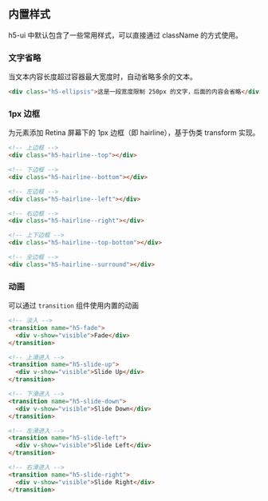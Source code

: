 ## 内置样式
h5-ui 中默认包含了一些常用样式，可以直接通过 className 的方式使用。

### 文字省略
当文本内容长度超过容器最大宽度时，自动省略多余的文本。

```html
<div class="h5-ellipsis">这是一段宽度限制 250px 的文字，后面的内容会省略</div>
```

### 1px 边框
为元素添加 Retina 屏幕下的 1px 边框（即 hairline），基于伪类 transform 实现。

```html
<!-- 上边框 -->
<div class="h5-hairline--top"></div>

<!-- 下边框 -->
<div class="h5-hairline--bottom"></div>

<!-- 左边框 -->
<div class="h5-hairline--left"></div>

<!-- 右边框 -->
<div class="h5-hairline--right"></div>

<!-- 上下边框 -->
<div class="h5-hairline--top-bottom"></div>

<!-- 全边框 -->
<div class="h5-hairline--surround"></div>
```

### 动画
可以通过 `transition` 组件使用内置的动画

```html
<!-- 淡入 -->
<transition name="h5-fade">
  <div v-show="visible">Fade</div>
</transition>

<!-- 上滑进入 -->
<transition name="h5-slide-up">
  <div v-show="visible">Slide Up</div>
</transition>

<!-- 下滑进入 -->
<transition name="h5-slide-down">
  <div v-show="visible">Slide Down</div>
</transition>

<!-- 左滑进入 -->
<transition name="h5-slide-left">
  <div v-show="visible">Slide Left</div>
</transition>

<!-- 右滑进入 -->
<transition name="h5-slide-right">
  <div v-show="visible">Slide Right</div>
</transition>
```
